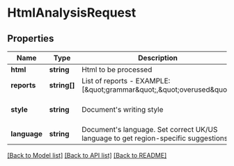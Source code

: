 # HtmlAnalysisRequest

## Properties
Name | Type | Description | Notes
------------ | ------------- | ------------- | -------------
**html** | **string** | Html to be processed | 
**reports** | **string[]** | List of reports - EXAMPLE: [\&quot;grammar\&quot;,\&quot;overused\&quot;] | 
**style** | **string** | Document&#39;s writing style | [default to 'General']
**language** | **string** | Document&#39;s language. Set correct UK/US language to get region-specific suggestions | [default to 'en']

[[Back to Model list]](../README.md#documentation-for-models) [[Back to API list]](../README.md#documentation-for-api-endpoints) [[Back to README]](../README.md)



